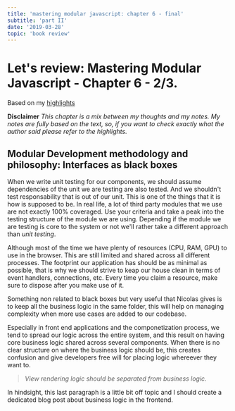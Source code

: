 ```yaml
---
title: 'mastering modular javascript: chapter 6 - final'
subtitle: 'part II'
date: '2019-03-28'
topic: 'book review'
---
```


# Let's review: Mastering Modular Javascript - Chapter 6 - 2/3.

Based on my [highlights](https://github.com/neomaxzero/m-quickreview/blob/master/mastering-modular-js/chapter-06.md)

**Disclaimer**
_This chapter is a mix between my thoughts and my notes.
My notes are fully based on the text, so, if you want to check exactly what the author said please refer to the highlights._

## Modular Development methodology and philosophy: Interfaces as black boxes

When we write unit testing for our components, we should assume dependencies of the unit we are testing are also tested. And we shouldn't test responsability that is out of our unit. This is one of the things that it is how is supposed to be. In real life, a lot of third party modules that we use are not exactly 100% coveraged. Use your criteria and take a peak into the testing structure of the module we are using. Depending if the module we are testing is core to the system or not we'll rather take a different approach than _unit testing_.

Although most of the time we have plenty of resources (CPU, RAM, GPU) to use in the browser. This are still limited and shared across all different processes. The footprint our application has should be as minimal as possible, that is why we should strive to keap our house clean in terms of event handlers, connections, etc. Every time you claim a resource, make sure to dispose after you make use of it.

Something non related to black boxes but very useful that Nicolas gives is to keep all the business logic in the same folder, this will help on managing complexity when more use cases are added to our codebase.

Especially in front end applications and the componetization process, we tend to spread our logic across the entire system, and this result on having core business logic shared across several components. When there is no clear structure on where the business logic should be, this creates confusion and give developers free will for placing logic whereever they want to.

> _View rendering logic should be separated from business logic._

In hindsight, this last paragraph is a little bit off topic and I should create a dedicated blog post about business logic in the frontend.
